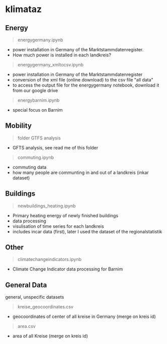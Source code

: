 # klimataz


## Energy

> energygermany.ipynb

- power installation in Germany of the Marktstammdatenregister. 
- How much power is installed in each landkreis?

> energygermany_xmltocsv.ipynb

- power installation in Germany of the Marktstammdatenregister 
- conversion of the xml file (online download) to the csv file "all data"
- to access the output file for the energygermany notebook, download it from our google drive

> energybarnim.ipynb

- special focus on Barnim

## Mobility

> folder GTFS analysis

- GFTS analysis, see read me of this folder

> commuting.ipynb

- commuting data
- how many people are communting in and out of a landkreis (inkar dataset)

## Buildings

> newbuildings_heating.ipynb

- Primary heating energy of newly finished buildings
- data processing
- visulisation of time series for each landkreis
- includes incar data (first), later I used the dataset of the regionalstatistik

## Other

> climatechangeindicators.ipynb
- Climate Change Indicator data processing for Barnim

## General Data

general, unspecific datasets

> kreise_geocoordinates.csv
- geocoordinates of center of all kreise in Germany (merge on kreis id)

> area.csv
- area of all Kreise (merge on kreis id)

